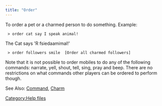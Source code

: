 ```yaml
---
title: "Order"
---
```


To order a pet or a charmed person to do something. Example:

` > order cat say I speak animal!`

The Cat says 'R fsiedaamimal!'

` > order followers smile  [Order all charmed followers]`

Note that it is not possible to order mobiles to do any of the following
commands: narrate, yell, shout, tell, sing, pray and beep. There are no
restrictions on what commands other players can be ordered to perform
though.

See Also: [Command](Command "wikilink"), [Charm](Charm "wikilink")

[Category:Help files](Category:Help_files "wikilink")